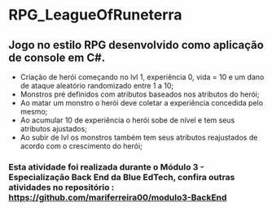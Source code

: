 # RPG_LeagueOfRuneterra

## Jogo no estilo RPG desenvolvido como aplicação de console em C#. 
- Criação de herói começando no lvl 1, experiência 0, vida = 10 e um dano de ataque aleatório randomizado entre 1 a 10;
- Monstros pré definidos com atributos baseados nos atributos do herói;
- Ao matar um monstro o herói deve coletar a experiência concedida pelo mesmo;
- Ao acumular 10 de experiência o herói sobe de nível e tem seus atributos ajustados;
- Ao subir de lvl os monstros também tem seus atributos reajustados de acordo com o crescimento do herói;

### Esta atividade foi realizada durante o Módulo 3 - Especialização Back End da Blue EdTech, confira outras atividades no repositório : https://github.com/mariferreira00/modulo3-BackEnd 
